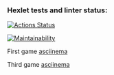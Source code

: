 ### Hexlet tests and linter status:
[![Actions Status](https://github.com/Nikolay-Shved/python-project-49/workflows/hexlet-check/badge.svg)](https://github.com/Nikolay-Shved/python-project-49/actions)

[![Maintainability](https://api.codeclimate.com/v1/badges/83e158949d998ac5fd1e/maintainability)](https://codeclimate.com/github/Nikolay-Shved/python-project-49/maintainability)

First game [asciinema](https://asciinema.org/a/1H1vC9vqzIIWulAbaQNT9aCFw)

Third game [asciinema](https://asciinema.org/a/e23azgMYetvNGlbt95UyOzR9o)